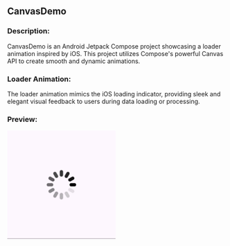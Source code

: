 ## CanvasDemo

### Description:
CanvasDemo is an Android Jetpack Compose project showcasing a loader animation inspired by iOS. This project utilizes Compose's powerful Canvas API to create smooth and dynamic animations.

### Loader Animation:
The loader animation mimics the iOS loading indicator, providing sleek and elegant visual feedback to users during data loading or processing.


### Preview:
<img src="preview.gif" alt="Loader Animation" style="height: 250px; width: 250px;">

